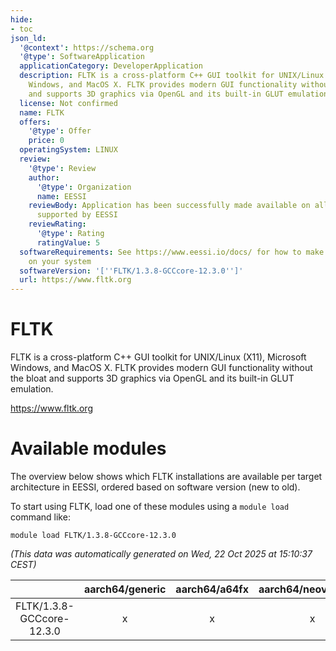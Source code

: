 ```yaml
---
hide:
- toc
json_ld:
  '@context': https://schema.org
  '@type': SoftwareApplication
  applicationCategory: DeveloperApplication
  description: FLTK is a cross-platform C++ GUI toolkit for UNIX/Linux (X11), Microsoft
    Windows, and MacOS X. FLTK provides modern GUI functionality without the bloat
    and supports 3D graphics via OpenGL and its built-in GLUT emulation.
  license: Not confirmed
  name: FLTK
  offers:
    '@type': Offer
    price: 0
  operatingSystem: LINUX
  review:
    '@type': Review
    author:
      '@type': Organization
      name: EESSI
    reviewBody: Application has been successfully made available on all architectures
      supported by EESSI
    reviewRating:
      '@type': Rating
      ratingValue: 5
  softwareRequirements: See https://www.eessi.io/docs/ for how to make EESSI available
    on your system
  softwareVersion: '[''FLTK/1.3.8-GCCcore-12.3.0'']'
  url: https://www.fltk.org
---
```


FLTK
====


FLTK is a cross-platform C++ GUI toolkit for UNIX/Linux (X11), Microsoft Windows, and MacOS X. FLTK provides modern GUI functionality without the bloat and supports 3D graphics via OpenGL and its built-in GLUT emulation.

https://www.fltk.org
# Available modules


The overview below shows which FLTK installations are available per target architecture in EESSI, ordered based on software version (new to old).

To start using FLTK, load one of these modules using a `module load` command like:

```shell
module load FLTK/1.3.8-GCCcore-12.3.0
```

*(This data was automatically generated on Wed, 22 Oct 2025 at 15:10:37 CEST)*

| |aarch64/generic|aarch64/a64fx|aarch64/neoverse_n1|aarch64/neoverse_v1|aarch64/nvidia/grace|x86_64/generic|x86_64/amd/zen2|x86_64/amd/zen3|x86_64/amd/zen4|x86_64/intel/cascadelake|x86_64/intel/haswell|x86_64/intel/icelake|x86_64/intel/sapphirerapids|x86_64/intel/skylake_avx512|
| :---: | :---: | :---: | :---: | :---: | :---: | :---: | :---: | :---: | :---: | :---: | :---: | :---: | :---: | :---: |
|FLTK/1.3.8-GCCcore-12.3.0|x|x|x|x|x|x|x|x|x|x|x|x|x|x|
